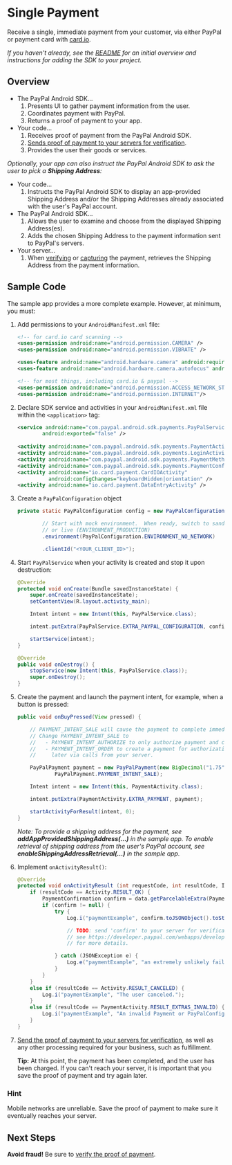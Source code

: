 Single Payment
==============

Receive a single, immediate payment from your customer, via either PayPal or payment card with [card.io](https://www.card.io/).

_If you haven't already, see the [README](../README.md) for an initial overview and instructions for adding the SDK to your project._

Overview
--------

* The PayPal Android SDK...
    1. Presents UI to gather payment information from the user.
    2. Coordinates payment with PayPal.
    3. Returns a proof of payment to your app.
* Your code...
    1. Receives proof of payment from the PayPal Android SDK.
    2. [Sends proof of payment to your servers for verification](https://developer.paypal.com/webapps/developer/docs/integration/mobile/verify-mobile-payment/).
    3. Provides the user their goods or services.

_Optionally, your app can also instruct the PayPal Android SDK to ask the user to pick a **Shipping Address**:_

* Your code...
    1. Instructs the PayPal Android SDK to display an app-provided Shipping Address and/or the Shipping Addresses already associated with the user's PayPal account.
* The PayPal Android SDK...
    1. Allows the user to examine and choose from the displayed Shipping Address(es).
    2. Adds the chosen Shipping Address to the payment information sent to PayPal's servers.
* Your server...
    1. When [verifying](https://developer.paypal.com/webapps/developer/docs/integration/mobile/verify-mobile-payment/) or [capturing](https://developer.paypal.com/webapps/developer/docs/integration/direct/capture-payment/#capture-the-payment) the payment, retrieves the Shipping Address from the payment information.


Sample Code
-----------

The sample app provides a more complete example. However, at minimum, you must:

1. Add permissions to your `AndroidManifest.xml` file:
    ```xml
    <!-- for card.io card scanning -->
    <uses-permission android:name="android.permission.CAMERA" />
    <uses-permission android:name="android.permission.VIBRATE" />
    
    <uses-feature android:name="android.hardware.camera" android:required="false" />
    <uses-feature android:name="android.hardware.camera.autofocus" android:required="false" />

    <!-- for most things, including card.io & paypal -->
    <uses-permission android:name="android.permission.ACCESS_NETWORK_STATE"/>
    <uses-permission android:name="android.permission.INTERNET"/>
    ```
    
1. Declare SDK service and activities in your `AndroidManifest.xml` file within the `<application>` tag:
    ```xml
    <service android:name="com.paypal.android.sdk.payments.PayPalService"
            android:exported="false" />
        
    <activity android:name="com.paypal.android.sdk.payments.PaymentActivity" />
    <activity android:name="com.paypal.android.sdk.payments.LoginActivity" />
    <activity android:name="com.paypal.android.sdk.payments.PaymentMethodActivity" />
    <activity android:name="com.paypal.android.sdk.payments.PaymentConfirmActivity" />
    <activity android:name="io.card.payment.CardIOActivity"
              android:configChanges="keyboardHidden|orientation" />
    <activity android:name="io.card.payment.DataEntryActivity" />
    ```

1. Create a `PayPalConfiguration` object
    ```java
    private static PayPalConfiguration config = new PayPalConfiguration()

            // Start with mock environment.  When ready, switch to sandbox (ENVIRONMENT_SANDBOX)
            // or live (ENVIRONMENT_PRODUCTION)
            .environment(PayPalConfiguration.ENVIRONMENT_NO_NETWORK)

            .clientId("<YOUR_CLIENT_ID>");
    ```

2. Start `PayPalService` when your activity is created and stop it upon destruction:

    ```java
    @Override
    protected void onCreate(Bundle savedInstanceState) {
        super.onCreate(savedInstanceState);
        setContentView(R.layout.activity_main);

        Intent intent = new Intent(this, PayPalService.class);

        intent.putExtra(PayPalService.EXTRA_PAYPAL_CONFIGURATION, config);

        startService(intent);
    }

    @Override
    public void onDestroy() {
        stopService(new Intent(this, PayPalService.class));
        super.onDestroy();
    }
    ```

3. Create the payment and launch the payment intent, for example, when a button is pressed:

    ```java
    public void onBuyPressed(View pressed) {

        // PAYMENT_INTENT_SALE will cause the payment to complete immediately.
        // Change PAYMENT_INTENT_SALE to 
        //   - PAYMENT_INTENT_AUTHORIZE to only authorize payment and capture funds later.
        //   - PAYMENT_INTENT_ORDER to create a payment for authorization and capture
        //     later via calls from your server.

        PayPalPayment payment = new PayPalPayment(new BigDecimal("1.75"), "USD", "hipster jeans",
                PayPalPayment.PAYMENT_INTENT_SALE);

        Intent intent = new Intent(this, PaymentActivity.class);

        intent.putExtra(PaymentActivity.EXTRA_PAYMENT, payment);

        startActivityForResult(intent, 0);
    }
    ```
    _Note: To provide a shipping address for the payment, see **addAppProvidedShippingAddress(...)** in the sample app.  To enable retrieval of shipping address from the user's PayPal account, see **enableShippingAddressRetrieval(...)** in the sample app._

4. Implement `onActivityResult()`:

    ```java
    @Override
    protected void onActivityResult (int requestCode, int resultCode, Intent data) {
        if (resultCode == Activity.RESULT_OK) {
            PaymentConfirmation confirm = data.getParcelableExtra(PaymentActivity.EXTRA_RESULT_CONFIRMATION);
            if (confirm != null) {
                try {
                    Log.i("paymentExample", confirm.toJSONObject().toString(4));

                    // TODO: send 'confirm' to your server for verification.
                    // see https://developer.paypal.com/webapps/developer/docs/integration/mobile/verify-mobile-payment/
                    // for more details.

                } catch (JSONException e) {
                    Log.e("paymentExample", "an extremely unlikely failure occurred: ", e);
                }
            }
        }
        else if (resultCode == Activity.RESULT_CANCELED) {
            Log.i("paymentExample", "The user canceled.");
        }
        else if (resultCode == PaymentActivity.RESULT_EXTRAS_INVALID) {
            Log.i("paymentExample", "An invalid Payment or PayPalConfiguration was submitted. Please see the docs.");
        }
    }
    ```

5. [Send the proof of payment to your servers for verification](https://developer.paypal.com/webapps/developer/docs/integration/mobile/verify-mobile-payment/),
   as well as any other processing required for your business, such as fulfillment.

   **Tip:** At this point, the payment has been completed, and the user
   has been charged. If you can't reach your server, it is important that you save the proof
   of payment and try again later.

### Hint

Mobile networks are unreliable. Save the proof of payment to make sure it eventually reaches your server.

Next Steps
----------

**Avoid fraud!** Be sure to [verify the proof of payment](https://developer.paypal.com/webapps/developer/docs/integration/mobile/verify-mobile-payment/).
